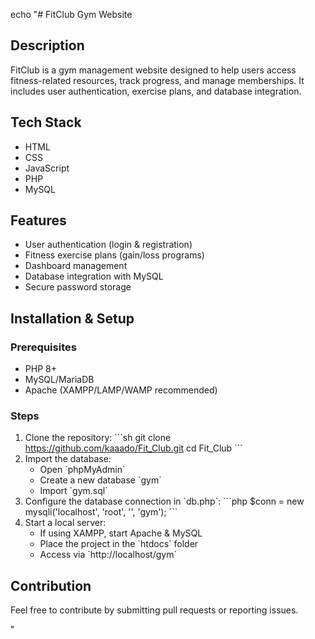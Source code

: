 echo "# FitClub Gym Website

## Description
FitClub is a gym management website designed to help users access fitness-related resources, track progress, and manage memberships. It includes user authentication, exercise plans, and database integration.


## Tech Stack
- HTML
- CSS
- JavaScript
- PHP
- MySQL 

## Features
- User authentication (login & registration)
- Fitness exercise plans (gain/loss programs)
- Dashboard management
- Database integration with MySQL
- Secure password storage

## Installation & Setup
### Prerequisites
- PHP 8+
- MySQL/MariaDB
- Apache (XAMPP/LAMP/WAMP recommended)

### Steps
1. Clone the repository:
   \`\`\`sh
   git clone https://github.com/kaaado/Fit_Club.git
   cd Fit_Club
   \`\`\`
2. Import the database:
   - Open \`phpMyAdmin\`
   - Create a new database \`gym\`
   - Import \`gym.sql\`
3. Configure the database connection in \`db.php\`:
   \`\`\`php
   $conn = new mysqli('localhost', 'root', '', 'gym');
   \`\`\`
4. Start a local server:
   - If using XAMPP, start Apache & MySQL
   - Place the project in the \`htdocs\` folder
   - Access via \`http://localhost/gym\`

## Contribution
Feel free to contribute by submitting pull requests or reporting issues.

"
